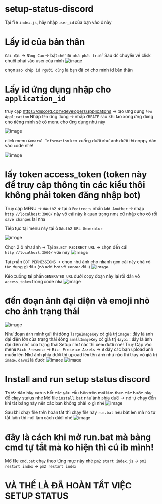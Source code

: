 

# setup-status-discord
Tại file `index.js`, hãy nhập `user_id` của bạn vào ô này
# Lấy id của bản thân
` Cài đặt ` -> ` Nâng Cao ` -> bật ` chế độ nhà phát triển ` 
Sau đó chuyển về click chuột phải vào user của mình 
![image](https://github.com/KamisatoMe/setup-status-discord/assets/111936201/5b6535d7-2bf4-4745-b57b-3b8d15468de3)

chọn ` sao chép id người dùng ` là bạn đã có cho mình id bản thân

# Lấy id ứng dụng nhập cho `application_id`

truy cập https://discord.com/developers/applications -> tạo ứng dụng `New Application` Nhập tên ứng dụng -> nhấp `CREATE` 
sau khi tạo xong ứng dụng cho riêng mình sẽ có menu cho ứng dụng như này

![image](https://github.com/KamisatoMe/setup-status-discord/assets/111936201/d137dfc6-097b-49b9-b7ee-26b64c762507)

click menu `General Information` kéo xuống dưới như ảnh dưới thì coppy dán vào code nhé!

![image](https://github.com/KamisatoMe/setup-status-discord/assets/111936201/81b57800-ee9b-4652-be67-e0e4dbdc8d02)

# lấy token access_token (token này để truy cập thông tin các kiểu thôi không phải token đăng nhập bot)

Truy cập MENU -> `OAuth2` => tại ô `Redirects` nhấn `Add Another` -> nhập `http://localhost:3000/` này vô cái này k quan trọng nma cứ nhập cho có rồi `save changes` lại nha

Tiếp tục tại menu này tại ô `OAuth2 URL Generator` 

![image](https://github.com/KamisatoMe/setup-status-discord/assets/111936201/79f3a211-49fc-4754-ac3b-313d8d855bd9)

Chọn 2 ô như ảnh -> Tại `SELECT REDIRECT URL` -> chọn đến cái `http://localhost:3000/` vừa nãy 
![image](https://github.com/KamisatoMe/setup-status-discord/assets/111936201/8408c3fc-26e3-421e-b9a4-90828fe4ca1b)

Tại phần `BOT PERMISSIONS`  -> chọn như ảnh cho nhanh gọn cái này chả có tác dụng gì đâu (có add bot vô server đâu)
![image](https://github.com/KamisatoMe/setup-status-discord/assets/111936201/9111c588-5c14-49ca-b4e8-52a60639a9a9)

Kéo xuống tại phần `GENERATED URL` dưới copy đoạn này lại rồi dán vô `access_token` trong code nha
![image](https://github.com/KamisatoMe/setup-status-discord/assets/111936201/bd06cc30-f48e-4405-8b0a-d2f1969bfb10)

# đến đoạn ảnh đại diện và emoji nhỏ cho ảnh trạng thái 
![image](https://github.com/KamisatoMe/setup-status-discord/assets/111936201/9a7213fa-8b02-448c-b3d6-41c5521f8d8b)

Như đoạn ảnh mình gửi thì 
dòng `largeImageKey` có giá trị `image` : đây là ảnh đại diện lớn của trạng thái 
dòng `smallImageKey` có giá trị `dayoi` : đây là ảnh đại diện nhỏ của trạng thái 
Setup như nào thì xem dưới nhé!
Truy Cập vào menu `Rich Presence` -> `Rich Presence Assets` -> ở đây các bạn upload ảnh muốn lên
Như ảnh phía dưới thì upload lên tên ảnh như nào thì thay vô giá trị `image`, `dayoi` là được 
![image](https://github.com/KamisatoMe/setup-status-discord/assets/111936201/098724ce-c728-4f97-86f7-a7aeaf84b8e1)
![image](https://github.com/KamisatoMe/setup-status-discord/assets/111936201/7e6c8b1e-2103-4443-a3ac-dfee70876250)


# Install and run setup status discord
Trước tiên hãy setup hết các yêu cầu bên trên mới làm theo các bước này để chạy status nhé
Mở file `install.bat` như ảnh phía dưới -> nó tự chạy đến khi tắt bảng này nên các bạn không phải lo gì nhé
![image](https://github.com/KamisatoMe/setup-status-discord/assets/111936201/3a76dde1-978a-4588-851e-3e0875962f4d)

Sau khi chạy file trên hoàn tất thì chạy file này `run.bat` nếu bật lên mà nó tự tắt luôn thì mới làm cách dưới nhé
![image](https://github.com/KamisatoMe/setup-status-discord/assets/111936201/ee83524d-bbca-4aec-be60-3522ff9c6fa7)

# đây là cách khi mở run.bat mà bảng cmd tự tắt mà ko hiện thì cứ ib mình!
Mở file `cmd.bat` chạy theo từng mục này nhé
`pm2 start index.js` -> `pm2 restart index` -> `pm2 restart index`

# VÀ THẾ LÀ ĐÃ HOÀN TẤT VIỆC SETUP STATUS








